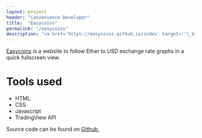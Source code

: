 ```yaml
---
layout: project
header: "Convenience Developer"
title:  "Easycoins"
permalink: "/easycoins"
description: "<a href='https://easycoins.github.io/index' target=''\_blank'>Easycoins</a> is a website to follow Ether to USD exchange rate graphs in a quick fullscreen view."
---
```

<a href="https://easycoins.github.io/index" target="\_blank">Easycoins</a> is a website to follow Ether to USD exchange rate graphs in a quick fullscreen view.

# Tools used
- HTML
- CSS
- Javascript
- TradingView API

Source code can be found on <a href="https://github.com/easycoins/easycoins.github.io" target='\_blank'>Github.</a>

<object type="text/html" data="https://easycoins.github.io/index" width="100%" height="400px"></object>
